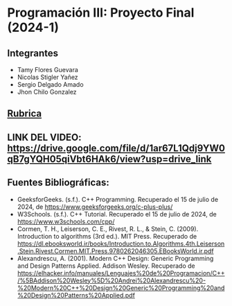 # Programación III: Proyecto Final (2024-1)

## Integrantes
* Tamy Flores Guevara
* Nicolas Stigler Yañez
* Sergio Delgado Amado
* Jhon Chilo Gonzalez

## [Rubrica](https://docs.google.com/spreadsheets/d/1f8wpmsMNIGNqjCFEh8ItBrdrTZbJoKIX/edit?gid=1847365699#gid=1847365699)

## LINK DEL VIDEO: https://drive.google.com/file/d/1ar67L1Qdj9YW0qB7gYQH05qiVbt6HAk6/view?usp=drive_link

## Fuentes Bibliográficas:
* GeeksforGeeks. (s.f.). C++ Programming. Recuperado el 15 de julio de 2024, de https://www.geeksforgeeks.org/c-plus-plus/
* W3Schools. (s.f.). C++ Tutorial. Recuperado el 15 de julio de 2024, de https://www.w3schools.com/cpp/
* Cormen, T. H., Leiserson, C. E., Rivest, R. L., & Stein, C. (2009). Introduction to algorithms (3rd ed.). MIT Press. Recuperado de https://dl.ebooksworld.ir/books/Introduction.to.Algorithms.4th.Leiserson.Stein.Rivest.Cormen.MIT.Press.9780262046305.EBooksWorld.ir.pdf
* Alexandrescu, A. (2001). Modern C++ Design: Generic Programming and Design Patterns Applied. Addison Wesley. Recuperado de https://elhacker.info/manuales/Lenguajes%20de%20Programacion/C++/%5BAddison%20Wesley%5D%20Andrei%20Alexandrescu%20-%20Modern%20C++%20Design%20Generic%20Programming%20and%20Design%20Patterns%20Applied.pdf
